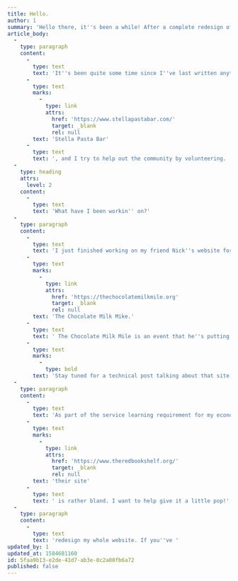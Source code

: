 ```yaml
---
title: Hello.
author: 1
summary: 'Hello there, it''s been a while! After a complete redesign of my site, I figured it was about time I wrote something!'
article_body:
  -
    type: paragraph
    content:
      -
        type: text
        text: 'It''s been quite some time since I''ve last written anything on here, so this one will be chock full of goodies. Life has been quite crazy lately. I go to school full time, I work at Apple and '
      -
        type: text
        marks:
          -
            type: link
            attrs:
              href: 'https://www.stellapastabar.com/'
              target: _blank
              rel: null
        text: 'Stella Pasta Bar'
      -
        type: text
        text: ', and I try to help out the community by volunteering. '
  -
    type: heading
    attrs:
      level: 2
    content:
      -
        type: text
        text: 'What have I been workin'' on?'
  -
    type: paragraph
    content:
      -
        type: text
        text: 'I just finished working on my friend Nick''s website for '
      -
        type: text
        marks:
          -
            type: link
            attrs:
              href: 'https://thechocolatemilkmile.org'
              target: _blank
              rel: null
        text: 'The Chocolate Milk Mike.'
      -
        type: text
        text: ' The Chocolate Milk Mile is an event that he''s putting on to celebrate the life of Noah Farrelly, who loved running but unfortunately was struck and killed by a car while running. The site looks pretty simple, but there''s some cool stuff goin'' on behind the scene. '
      -
        type: text
        marks:
          -
            type: bold
        text: 'Stay tuned for a technical post talking about that site''s inner-workings.'
  -
    type: paragraph
    content:
      -
        type: text
        text: 'As part of the service learning requirement for my economics class, I''ve also been working with The RED Bookshelf, which is a non-profit organization devoted to providing free children’s books to kids throughout Albany. Their goal is to ensure that all children, regardless of income, have access to books. I''m offering my web development skills to help them improve their web presence. Right now, '
      -
        type: text
        marks:
          -
            type: link
            attrs:
              href: 'https://www.theredbookshelf.org/'
              target: _blank
              rel: null
        text: 'their site'
      -
        type: text
        text: ' is rather bland. I want to help give it a little pop!'
  -
    type: paragraph
    content:
      -
        type: text
        text: 'redesign my whole website. If you''ve '
updated_by: 1
updated_at: 1584681160
id: 5faa9b13-e2de-41d7-ab3e-0c2a00fb6a72
published: false
---
```

